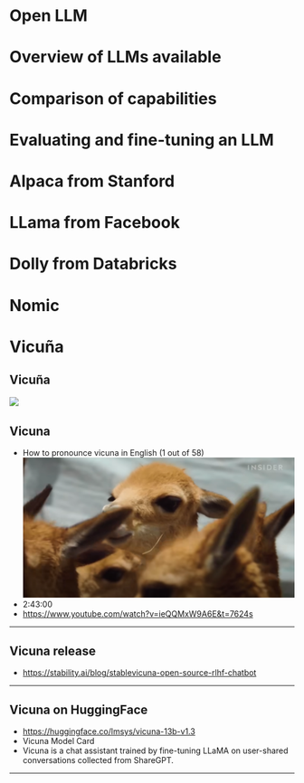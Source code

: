 # Open LLM

# Overview of LLMs available
# Comparison of capabilities
# Evaluating and fine-tuning an LLM
# Alpaca from Stanford
# LLama from Facebook
# Dolly from Databricks
# Nomic

# Vicuña

## Vicuña
![](../images/37-A-Vicuña.jpg)

## Vicuna
* How to pronounce vicuna in English (1 out of 58)
![](../images/38-vicuna.png)
* 2:43:00
* https://www.youtube.com/watch?v=ieQQMxW9A6E&t=7624s

---

## Vicuna release

* https://stability.ai/blog/stablevicuna-open-source-rlhf-chatbot

---

## Vicuna on HuggingFace

* https://huggingface.co/lmsys/vicuna-13b-v1.3
* Vicuna Model Card
* Vicuna is a chat assistant trained by fine-tuning LLaMA on user-shared conversations collected from ShareGPT.

---
